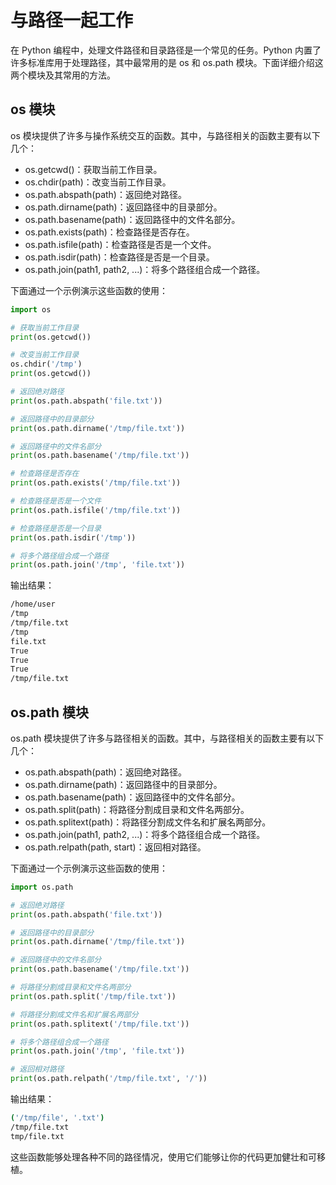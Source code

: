 # 与路径一起工作

在 Python 编程中，处理文件路径和目录路径是一个常见的任务。Python 内置了许多标准库用于处理路径，其中最常用的是 os 和 os.path 模块。下面详细介绍这两个模块及其常用的方法。

## os 模块

os 模块提供了许多与操作系统交互的函数。其中，与路径相关的函数主要有以下几个：

* os.getcwd()：获取当前工作目录。
* os.chdir(path)：改变当前工作目录。
* os.path.abspath(path)：返回绝对路径。
* os.path.dirname(path)：返回路径中的目录部分。
* os.path.basename(path)：返回路径中的文件名部分。
* os.path.exists(path)：检查路径是否存在。
* os.path.isfile(path)：检查路径是否是一个文件。
* os.path.isdir(path)：检查路径是否是一个目录。
* os.path.join(path1, path2, ...)：将多个路径组合成一个路径。

下面通过一个示例演示这些函数的使用：

```python
import os

# 获取当前工作目录
print(os.getcwd())

# 改变当前工作目录
os.chdir('/tmp')
print(os.getcwd())

# 返回绝对路径
print(os.path.abspath('file.txt'))

# 返回路径中的目录部分
print(os.path.dirname('/tmp/file.txt'))

# 返回路径中的文件名部分
print(os.path.basename('/tmp/file.txt'))

# 检查路径是否存在
print(os.path.exists('/tmp/file.txt'))

# 检查路径是否是一个文件
print(os.path.isfile('/tmp/file.txt'))

# 检查路径是否是一个目录
print(os.path.isdir('/tmp'))

# 将多个路径组合成一个路径
print(os.path.join('/tmp', 'file.txt'))
```

输出结果：

```bash
/home/user
/tmp
/tmp/file.txt
/tmp
file.txt
True
True
True
/tmp/file.txt
```

## os.path 模块

os.path 模块提供了许多与路径相关的函数。其中，与路径相关的函数主要有以下几个：

* os.path.abspath(path)：返回绝对路径。
* os.path.dirname(path)：返回路径中的目录部分。
* os.path.basename(path)：返回路径中的文件名部分。
* os.path.split(path)：将路径分割成目录和文件名两部分。
* os.path.splitext(path)：将路径分割成文件名和扩展名两部分。
* os.path.join(path1, path2, ...)：将多个路径组合成一个路径。
* os.path.relpath(path, start)：返回相对路径。

下面通过一个示例演示这些函数的使用：

```python
import os.path

# 返回绝对路径
print(os.path.abspath('file.txt'))

# 返回路径中的目录部分
print(os.path.dirname('/tmp/file.txt'))

# 返回路径中的文件名部分
print(os.path.basename('/tmp/file.txt'))

# 将路径分割成目录和文件名两部分
print(os.path.split('/tmp/file.txt'))

# 将路径分割成文件名和扩展名两部分
print(os.path.splitext('/tmp/file.txt'))

# 将多个路径组合成一个路径
print(os.path.join('/tmp', 'file.txt'))

# 返回相对路径
print(os.path.relpath('/tmp/file.txt', '/'))
```

输出结果：

```bash
('/tmp/file', '.txt')
/tmp/file.txt
tmp/file.txt
```

这些函数能够处理各种不同的路径情况，使用它们能够让你的代码更加健壮和可移植。
